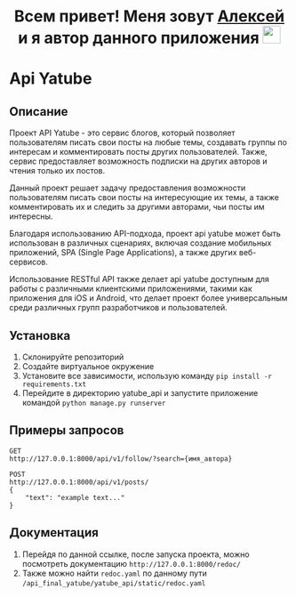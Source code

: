 <h1 align="center">Всем привет! Меня зовут <a href="https://github.com/greengoblinalex" target="_blank">Алексей</a> 
и я автор данного приложения
<img src="https://github.com/blackcater/blackcater/raw/main/images/Hi.gif" height="32"/></h1>

# Api Yatube

## Описание

Проект API Yatube - это сервис блогов, который позволяет пользователям писать свои посты на любые темы, создавать группы по интересам и комментировать посты других пользователей. Также, сервис предоставляет возможность подписки на других авторов и чтения только их постов.

Данный проект решает задачу предоставления возможности пользователям писать свои посты на интересующие их темы, а также комментировать их и следить за другими авторами, чьи посты им интересны.

Благодаря использованию API-подхода, проект api yatube может быть использован в различных сценариях, включая создание мобильных приложений, SPA (Single Page Applications), а также других веб-сервисов.

Использование RESTful API также делает api yatube доступным для работы с различными клиентскими приложениями, такими как приложения для iOS и Android, что делает проект более универсальным среди различных групп разработчиков и пользователей.

## Установка

1. Склонируйте репозиторий
2. Создайте виртуальное окружение
3. Установите все зависимости, использую команду `pip install -r requirements.txt`
4. Перейдите в директорию yatube_api и запустите приложение командой `python manage.py runserver`

## Примеры запросов

```
GET
http://127.0.0.1:8000/api/v1/follow/?search={имя_автора}
```

```
POST
http://127.0.0.1:8000/api/v1/posts/
{
    "text": "example text..."
}
```

## Документация

1. Перейдя по данной ссылке, после запуска проекта, можно посмотреть документацию `http://127.0.0.1:8000/redoc/`
2. Также можно найти `redoc.yaml` по данному пути `/api_final_yatube/yatube_api/static/redoc.yaml` 
